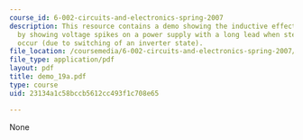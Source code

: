 ```yaml
---
course_id: 6-002-circuits-and-electronics-spring-2007
description: This resource contains a demo showing the inductive effect of long wires
  by showing voltage spikes on a power supply with a long lead when steps in current
  occur (due to switching of an inverter state).
file_location: /coursemedia/6-002-circuits-and-electronics-spring-2007/23134a1c58bccb5612cc493f1c708e65_demo_19a.pdf
file_type: application/pdf
layout: pdf
title: demo_19a.pdf
type: course
uid: 23134a1c58bccb5612cc493f1c708e65

---
```

None